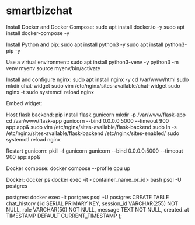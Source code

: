 # smartbizchat
Install Docker and Docker Compose:
sudo apt install docker.io -y
sudo apt install docker-compose -y

Install Python and pip:
sudo apt install python3 -y
sudo apt install python3-pip -y

Use a virtual environment:
sudo apt install python3-venv -y
python3 -m venv myenv
source myenv/bin/activate

Install and configure nginx:
sudo apt install nginx -y
cd /var/www/html
sudo mkdir chat-widget
sudo vim /etc/nginx/sites-available/chat-widget
sudo nginx -t
sudo systemctl reload nginx

Embed widget:
<!-- BizBooster Chat Widget Embed Code -->
<!-- Replace YOUR_API_KEY with the API key provided by BizBooster -->
<script>
(function() {
    const iframe = document.createElement('iframe');
    iframe.src = 'https://<vps_ip>';
    iframe.style.cssText = `
        position: fixed;
        bottom: 20px;
        right: 20px;
        width: 420px;
        height: 600px;
        border: none;
        z-index: 999999;
        background: transparent;
        pointer-events: auto;
    `;

    document.body.appendChild(iframe);
})();
</script>

Host flask backend:
pip install flask gunicorn
mkdir -p /var/www/flask-app
cd /var/www/flask-app
gunicorn --bind 0.0.0.0:5000 --timeout 900 app:app&
sudo vim /etc/nginx/sites-available/flask-backend
sudo ln -s /etc/nginx/sites-available/flask-backend /etc/nginx/sites-enabled/
sudo systemctl reload nginx

Restart gunicorn:
pkill -f gunicorn
gunicorn --bind 0.0.0.0:5000 --timeout 900 app:app&

Docker compose:
docker compose --profile cpu up

Docker:
docker ps
docker exec -it <container_name_or_id> bash
psql -U postgres

postgres:
docker exec -it postgres psql -U postgres
CREATE TABLE chat_history (
    id SERIAL PRIMARY KEY,
    session_id VARCHAR(255) NOT NULL,
    role VARCHAR(50) NOT NULL,
    message TEXT NOT NULL,
    created_at TIMESTAMP DEFAULT CURRENT_TIMESTAMP
);






